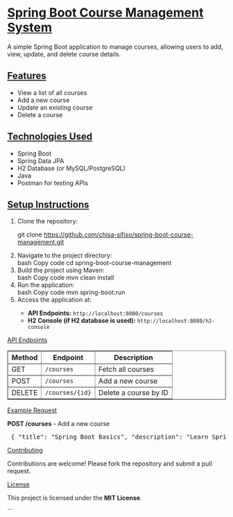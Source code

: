 # <u>Spring Boot Course Management System</u>

<p>
  A simple Spring Boot application to manage courses, allowing users to add, view, update, and delete course details.
</p>

## <u>Features</u>

<ul>
  <li>View a list of all courses</li>
  <li>Add a new course</li>
  <li>Update an existing course</li>
  <li>Delete a course</li>
</ul>

## <u>Technologies Used</u>

<ul>
  <li>Spring Boot</li>
  <li>Spring Data JPA</li>
  <li>H2 Database (or MySQL/PostgreSQL)</li>
  <li>Java</li>
  <li>Postman for testing APIs</li>
</ul>

## <u>Setup Instructions</u>

<ol>
  <li>Clone the repository:</li>

git clone https://github.com/chisa-sifiso/spring-boot-course-management.git
<li>Navigate to the project directory:</li>
bash
Copy code
cd spring-boot-course-management
<li>Build the project using Maven:</li>
bash
Copy code
mvn clean install
<li>Run the application:</li>
bash
Copy code
mvn spring-boot:run
<li>Access the application at:</li> <ul> <li><strong>API Endpoints:</strong> <code>http://localhost:8080/courses</code></li> <li><strong>H2 Console (if H2 database is used):</strong> <code>http://localhost:8080/h2-console</code></li> </ul> </ol>
<u>API Endpoints</u>
<table border="1" cellpadding="5"> <thead> <tr> <th>Method</th> <th>Endpoint</th> <th>Description</th> </tr> </thead> <tbody> <tr> <td>GET</td> <td><code>/courses</code></td> <td>Fetch all courses</td> </tr> <tr> <td>POST</td> <td><code>/courses</code></td> <td>Add a new course</td> </tr> <tr> <td>DELETE</td> <td><code>/courses/{id}</code></td> <td>Delete a course by ID</td> </tr> </tbody> </table>
<u>Example Request</u>
<p> <strong>POST /courses</strong> - Add a new course </p> <pre> { "title": "Spring Boot Basics", "description": "Learn Spring Boot from scratch.", "price": 99.99 } </pre>
<u>Contributing</u>
<p> Contributions are welcome! Please fork the repository and submit a pull request. </p>
<u>License</u>
<p> This project is licensed under the <strong>MIT License</strong>. </p> ```
